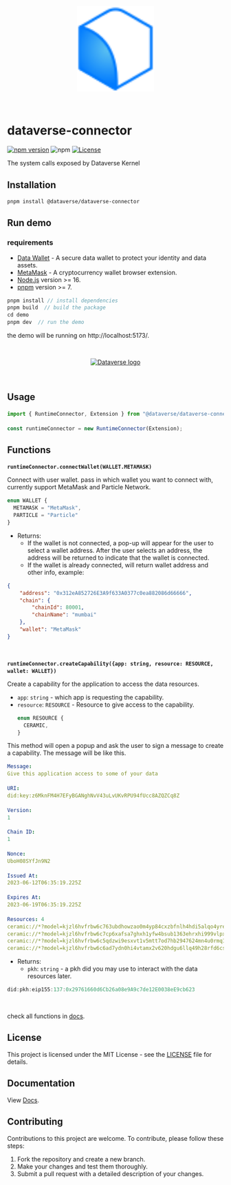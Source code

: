 <br/>
<p align="center">
<a href=" " target="_blank">
<img src="./logo.svg" width="180" alt="Dataverse logo">
</a >
</p >
<br/>

# dataverse-connector

[![npm version](https://img.shields.io/npm/v/@dataverse/dataverse-connector.svg)](https://www.npmjs.com/package/@dataverse/dataverse-connector)
![npm](https://img.shields.io/npm/dw/@dataverse/dataverse-connector)
[![License](https://img.shields.io/npm/l/@dataverse/dataverse-connector.svg)](https://github.com/dataverse-os/dataverse-connector/blob/main/LICENSE.md)

The system calls exposed by Dataverse Kernel

## Installation

```bash
pnpm install @dataverse/dataverse-connector
```

## Run demo
### requirements
- [Data Wallet](https://chrome.google.com/webstore/detail/dataverse/kcigpjcafekokoclamfendmaapcljead) - A secure data wallet to protect your identity and data assets.
- [MetaMask](https://chrome.google.com/webstore/detail/metamask/nkbihfbeogaeaoehlefnkodbefgpgknn) - A cryptocurrency wallet browser extension.
- [Node.js](https://nodejs.org/en/) version >= 16.
- [pnpm](https://pnpm.io/) version >= 7.

```typescript
pnpm install // install dependencies
pnpm build  // build the package
cd demo
pnpm dev  // run the demo
```

the demo will be running on http://localhost:5173/.

<br/>
<p align="center">
<a href=" " target="_blank">
<img src="https://s2.loli.net/2023/06/12/zeyQlmbTpUEvHdu.png" width="300" alt="Dataverse logo">
</a >
</p >
<br/>

## Usage

```typescript
import { RuntimeConnector, Extension } from "@dataverse/dataverse-connector";

const runtimeConnector = new RuntimeConnector(Extension);
```

## Functions

**`runtimeConnector.connectWallet(WALLET.METAMASK)`**

Connect with user wallet.
pass in which wallet you want to connect with, currently support MetaMask and Particle Network.

  ```js
  enum WALLET {
    METAMASK = "MetaMask",
    PARTICLE = "Particle"
  }
  ```
- Returns:
  - If the wallet is not connected, a pop-up will appear for the user to select a wallet address. After the user selects an address, the address will be returned to indicate that the wallet is connected.
  - If the wallet is already connected, will return wallet address and other info, example:
```json
{
    "address": "0x312eA852726E3A9f633A0377c0ea882086d66666",
    "chain": {
        "chainId": 80001,
        "chainName": "mumbai"
    },
    "wallet": "MetaMask"
}
```
<br>

**`runtimeConnector.createCapability({app: string, resource: RESOURCE, wallet: WALLET})`**

Create a capability for the application to access the data resources.
- `app`: `string` - which app is requesting the capability.
- `resource`: `RESOURCE` - Resource to give access to the capability.
  ```js
  enum RESOURCE {
    CERAMIC,
  }
  ```
This method will open a popup and ask the user to sign a message to create a capability. The message will be like this.
```yaml
Message:
Give this application access to some of your data

URI:
did:key:z6MknFM4H7EFyBGANghNvV43uLvUKvRPU94fUcc8AZQZCq8Z

Version:
1

Chain ID:
1

Nonce:
UboH08SYfJn9N2

Issued At:
2023-06-12T06:35:19.225Z

Expires At:
2023-06-19T06:35:19.225Z

Resources: 4
ceramic://*?model=kjzl6hvfrbw6c763ubdhowzao0m4yp84cxzbfnlh4hdi5alqo4yrebmc0qpjdi5
ceramic://*?model=kjzl6hvfrbw6c7cp6xafsa7ghxh1yfw4bsub1363ehrxhi999vlpxny9k69uoxz
ceramic://*?model=kjzl6hvfrbw6c5qdzwi9esxvt1v5mtt7od7hb2947624mn4u0rmq1rh9anjcnxx
ceramic://*?model=kjzl6hvfrbw6c6ad7ydn0hi4vtamx2v620hdgu6llq49h28rfd6cs02g3cmn9za
```

- Returns:
  - `pkh`: `string` - a pkh did you may use to interact with the data resources later.
```js
did:pkh:eip155:137:0x29761660d6Cb26a08e9A9c7de12E0038eE9cb623
```


<br>

check all functions in [docs](https://docs.dataverse-os.com/sdk/apis).

## License

This project is licensed under the MIT License - see the [LICENSE](LICENSE.md) file for details.

## Documentation

View [Docs](https://docs.dataverse-os.com/).

## Contributing

Contributions to this project are welcome. To contribute, please follow these steps:

1. Fork the repository and create a new branch.
2. Make your changes and test them thoroughly.
3. Submit a pull request with a detailed description of your changes.
